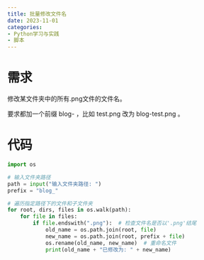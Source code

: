 ```yaml
---
title: 批量修改文件名
date: 2023-11-01
categories:
- Python学习与实践
- 脚本
---
```


# 需求

修改某文件夹中的所有.png文件的文件名。

要求都加一个前缀 blog- ，比如 test.png 改为 blog-test.png 。

# 代码

```python
import os

# 输入文件夹路径
path = input("输入文件夹路径: ") 
prefix = "blog_"

# 遍历指定路径下的文件和子文件夹
for root, dirs, files in os.walk(path): 
    for file in files:
        if file.endswith(".png"):  # 检查文件名是否以'.png'结尾
            old_name = os.path.join(root, file)
            new_name = os.path.join(root, prefix + file)
            os.rename(old_name, new_name)  # 重命名文件
            print(old_name + "已修改为: " + new_name)

```
